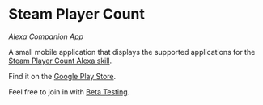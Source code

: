 # Steam Player Count
*Alexa Companion App*

A small mobile application that displays the supported applications for the [Steam Player Count Alexa skill][alexa].

Find it on the [Google Play Store][gps].

Feel free to join in with [Beta Testing][beta].

  [alexa]: https://www.amazon.com/JoshuaMiller-Steam-Player-Count/dp/B078MS5LF6/ref=sr_1_1?ie=UTF8&qid=1522814356&sr=8-1&keywords=steam+player+count
  [beta]: https://play.google.com/apps/testing/net.joshuamiller.SteamStatsApp
  [gps]: https://play.google.com/store/apps/details?id=net.joshuamiller.SteamStatsApp 
